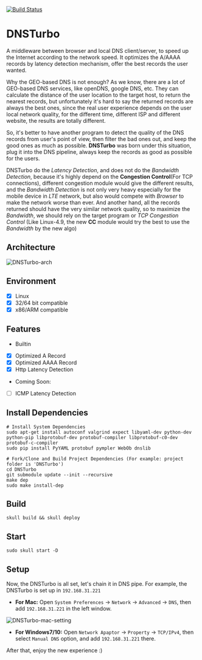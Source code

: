[![Build Status](https://travis-ci.org/finaldie/DNSTurbo.svg?branch=master)](https://travis-ci.org/finaldie/DNSTurbo)

# DNSTurbo
A middleware between browser and local DNS client/server, to speed up the Internet according to the network speed. It optimizes the A/AAAA records by latency detection mechanism, offer the best records the user wanted.

Why the GEO-based DNS is not enough? As we know, there are a lot of GEO-based DNS services, like openDNS, google DNS, etc. They can calculate the distance of the user location to the target host, to return the nearest records, but unfortunately it's hard to say the returned records are always the best ones, since the real user experience depends on the user local network quality, for the different time, different ISP and different website, the results are totally different.

So, it's better to have another program to detect the quality of the DNS records from user's point of view, then filter the bad ones out, and keep the good ones as much as possible. **DNSTurbo** was born under this situation, plug it into the DNS pipeline, always keep the records as good as possible for the users.

DNSTurbo do the _Latency Detection_, and does not do the _Bandwidth Detection_, because it's highly depend on the **Congestion Control**(For TCP connections), different congestion module would give the different results, and the _Bandwidth Detection_ is not only very heavy especially for the mobile device in _LTE_ network, but also would compete with _Browser_ to make the network worse than ever. And another hand, all the records returned should have the very similar network quality, so to maximize the _Bandwidth_, we should rely on the target program or *TCP Congestion Control* (Like Linux-4.9, the new **CC** module would try the best to use the _Bandwidth_ by the new algo)

## Architecture

![DNSTurbo-arch](https://github.com/finaldie/DNSTurbo/wiki/images/DNSTurbo_arch_2.png)

## Environment
 - [x] Linux
 - [x] 32/64 bit compatible
 - [x] x86/ARM compatible

## Features
* Builtin
 - [x] Optimized A Record
 - [x] Optimized AAAA Record
 - [x] Http Latency Detection

* Coming Soon:
 - [ ] ICMP Latency Detection

## Install Dependencies
```console
# Install System Dependencies
sudo apt-get install autoconf valgrind expect libyaml-dev python-dev python-pip libprotobuf-dev protobuf-compiler libprotobuf-c0-dev protobuf-c-compiler
sudo pip install PyYAML protobuf pympler WebOb dnslib

# Fork/Clone and Build Project Dependencies (For example: project folder is 'DNSTurbo')
cd DNSTurbo
git submodule update --init --recursive
make dep
sudo make install-dep
```

## Build
```console
skull build && skull deploy
```

## Start
```console
sudo skull start -D
```

## Setup
Now, the DNSTurbo is all set, let's chain it in DNS pipe. For example, the DNSTurbo is set up in `192.168.31.221`

* **For Mac:**
Open `System Preferences` -> `Network` -> `Advanced` -> `DNS`, then add `192.168.31.221` in the left window.

![DNSTurbo-mac-setting](https://github.com/finaldie/DNSTurbo/wiki/images/mac_dns_setting.png)

* **For Windows7/10:**
Open `Network Apaptor` -> `Property` -> `TCP/IPv4`, then select `Manual DNS` option, and add `192.168.31.221` there.

After that, enjoy the new experience :)
